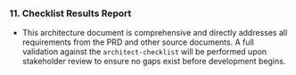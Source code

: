 ### **11. Checklist Results Report**

* This architecture document is comprehensive and directly addresses all requirements from the PRD and other source documents. A full validation against the `architect-checklist` will be performed upon stakeholder review to ensure no gaps exist before development begins.
